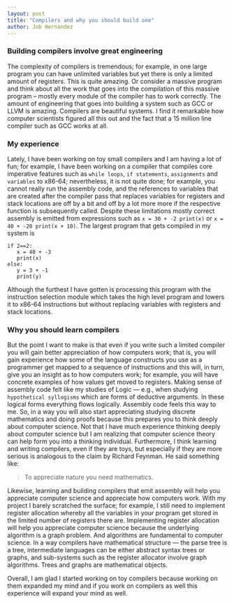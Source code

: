 ```yaml
---
layout: post
title: "Compilers and why you should build one"
author: Job Hernandez
---
```


### Building compilers involve great engineering
The complexity of compilers is tremendous; for example, in one large program you can have unlimited variables but yet there is only a limited amount of registers. This is quite amazing. Or consider a massive program and think about all the work that goes into the compilation of this massive program – mostly every module of the compiler has to work correctly. The amount of engineering that goes into building a system such as GCC or LLVM is amazing. Compilers are beautiful systems. I find it remarkable how computer scientists figured all this out and the fact that a 15 million line compiler such as GCC works at all.

### My experience
Lately, I have been working on toy small compilers and I am having a lot of fun; for example, I have been working on a compiler that compiles core imperative features such as `while loops`, `if statements`, `assignments` and `variables` to x86-64; nevertheless, it is not quite done; for example, you cannot really run the assembly code, and the references to variables that are created after the compiler pass that replaces variables for registers and stack locations are off by a bit and off by a lot more more if the respective function is subsequently called. Despite these limitations mostly correct assembly is emitted from expressions such as 
`x = 30 + -2 print(x)` or `x = 40 + -20 print(x + 10)`. The largest program that gets compiled in my system is 

```
if 2==2:
   x = 40 + -3
   print(x)
else:
   y = 3 + -1
   print(y)
```

Although the furthest I have gotten is processing this program with the instruction selection module which takes the high level program and lowers it to x86-64 instructions but without replacing variables with registers and stack locations.

### Why you should learn compilers
But the point I want to make is that even if you write such a limited compiler you will gain better appreciation of how computers work; that is, you will gain experience how some of the language constructs you use as a programmer get mapped to a sequence of instructions and this will, in turn, give you an insight as to how computers work; for example, you will have concrete examples of how values get moved to registers. Making sense of assembly code felt like my studies of Logic — e.g., when studying `hypothetical syllogisms` which are forms of deductive arguments. In these logical forms everything flows logically. Assembly code feels this way to me. So, in a way you will also start appreciating studying discrete mathematics and doing proofs because this prepares you to think deeply about computer science. Not that I have much experience thinking deeply about computer science but I am realizing that computer science theory can help form you into a thinking individual.  Furthermore, I think learning and writing compilers, even if they are toys, but especially if they are more serious is analogous to the claim by Richard Feynman. He said something like:
>To appreciate nature you need mathematics. 

Likewise, learning and building compilers that emit assembly will help you appreciate computer science and appreciate how computers work. With my project I barely scratched the surface; for example, I still need to implement register allocation whereby all the variables in your program get stored in the limited number of registers there are. Implementing register allocation will help you appreciate computer science because the underlying algorithm is a graph problem. And algorithms are fundamental to computer science. In a way compilers have mathematical structure — the parse tree is a tree, intermediate languages can be either abstract syntax trees or graphs, and sub-systems such as the register allocator involve graph algorithms. Trees and graphs are mathematical objects.

Overall, I am glad I started working on toy compilers because working on them expanded my mind and if you work on compilers as well this experience will expand your mind as well.
